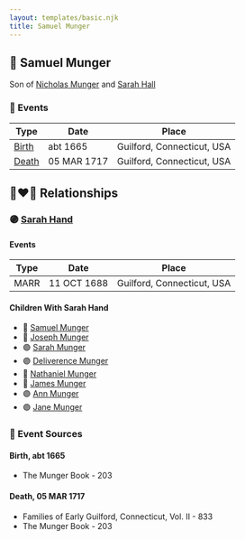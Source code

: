 ```yaml
---
layout: templates/basic.njk
title: Samuel Munger
---
```

## 🔵 Samuel Munger

Son of [Nicholas Munger](/people/4/40603656) and [Sarah Hall](/people/4/42804920)

### 📆 Events

Type | Date | Place
------ | ------ | ------
[Birth](#event-0) | abt 1665 | Guilford, Connecticut, USA
[Death](#event-1) | 05 MAR 1717 | Guilford, Connecticut, USA

## 👩‍❤️‍👨 Relationships

### 🟣 [Sarah Hand](/people/7/75255100)

#### Events

Type | Date | Place
------ | ------ | ------
MARR | 11 OCT 1688 | Guilford, Connecticut, USA
#### Children With Sarah Hand
* 🔵 [Samuel Munger](/people/6/64239804)
* 🔵 [Joseph Munger](/people/8/82274524)
* 🟣 [Sarah Munger](/people/2/24642538)
* 🟣 [Deliverence Munger](/people/1/16376581)
* 🔵 [Nathaniel Munger](/people/9/90245281)
* 🔵 [James Munger](/people/7/73707528)
* 🟣 [Ann Munger](/people/6/68439647)
* 🟣 [Jane Munger](/people/1/1929334)
### 📰 Event Sources

#### <a id="event-0"></a> Birth, abt 1665
* The Munger Book  - 203

#### <a id="event-1"></a> Death, 05 MAR 1717
* Families of Early Guilford, Connecticut, Vol. II  - 833
* The Munger Book  - 203
